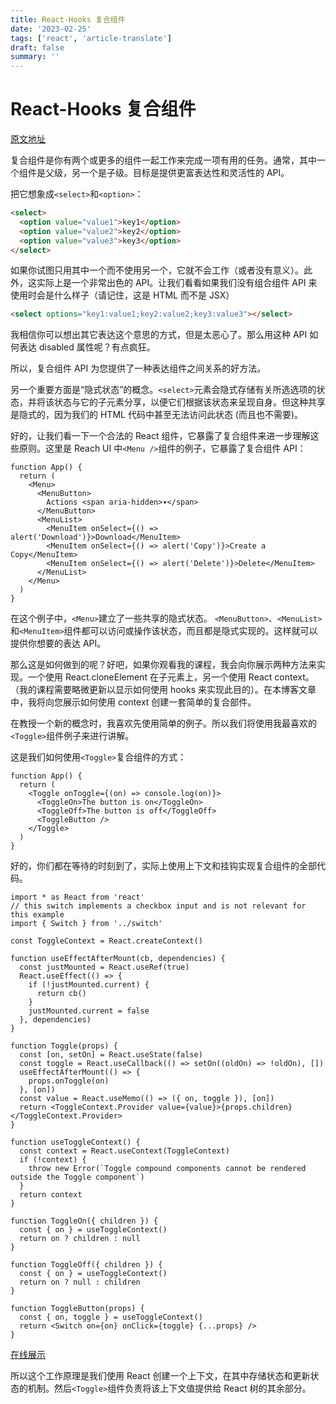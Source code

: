 ```yaml
---
title: React-Hooks 复合组件
date: '2023-02-25'
tags: ['react', 'article-translate']
draft: false
summary: ''
---
```


# React-Hooks 复合组件

[原文地址](https://kentcdodds.com/blog/compound-components-with-react-hooks?utm_source=reactdigest&utm_medium&utm_campaign=1527)

复合组件是你有两个或更多的组件一起工作来完成一项有用的任务。通常，其中一个组件是父级，另一个是子级。目标是提供更富表达性和灵活性的 API。

把它想象成`<select>`和`<option>`：

```html
<select>
  <option value="value1">key1</option>
  <option value="value2">key2</option>
  <option value="value3">key3</option>
</select>
```

如果你试图只用其中一个而不使用另一个，它就不会工作（或者没有意义）。此外，这实际上是一个非常出色的 API。让我们看看如果我们没有组合组件 API 来使用时会是什么样子（请记住，这是 HTML 而不是 JSX）

```html
<select options="key1:value1;key2:value2;key3:value3"></select>
```

我相信你可以想出其它表达这个意思的方式，但是太恶心了。那么用这种 API 如何表达 disabled 属性呢？有点疯狂。

所以，复合组件 API 为您提供了一种表达组件之间关系的好方法。

另一个重要方面是“隐式状态”的概念。`<select>`元素会隐式存储有关所选选项的状态，并将该状态与它的子元素分享，以便它们根据该状态来呈现自身。但这种共享是隐式的，因为我们的 HTML 代码中甚至无法访问此状态 (而且也不需要)。

好的，让我们看一下一个合法的 React 组件，它暴露了复合组件来进一步理解这些原则。这里是 Reach UI 中`<Menu />`组件的例子，它暴露了复合组件 API：

```tsx
function App() {
  return (
    <Menu>
      <MenuButton>
        Actions <span aria-hidden>▾</span>
      </MenuButton>
      <MenuList>
        <MenuItem onSelect={() => alert('Download')}>Download</MenuItem>
        <MenuItem onSelect={() => alert('Copy')}>Create a Copy</MenuItem>
        <MenuItem onSelect={() => alert('Delete')}>Delete</MenuItem>
      </MenuList>
    </Menu>
  )
}
```

在这个例子中，`<Menu>`建立了一些共享的隐式状态。 `<MenuButton>`、`<MenuList>`和`<MenuItem>`组件都可以访问或操作该状态，而且都是隐式实现的。这样就可以提供你想要的表达 API。

那么这是如何做到的呢？好吧，如果你观看我的课程，我会向你展示两种方法来实现。一个使用 React.cloneElement 在子元素上，另一个使用 React context。 （我的课程需要略微更新以显示如何使用 hooks 来实现此目的）。在本博客文章中，我将向您展示如何使用 context 创建一套简单的复合部件。

在教授一个新的概念时，我喜欢先使用简单的例子。所以我们将使用我最喜欢的`<Toggle>`组件例子来进行讲解。

这是我们如何使用`<Toggle>`复合组件的方式：

```tsx
function App() {
  return (
    <Toggle onToggle={(on) => console.log(on)}>
      <ToggleOn>The button is on</ToggleOn>
      <ToggleOff>The button is off</ToggleOff>
      <ToggleButton />
    </Toggle>
  )
}
```

好的，你们都在等待的时刻到了，实际上使用上下文和挂钩实现复合组件的全部代码。

```tsx
import * as React from 'react'
// this switch implements a checkbox input and is not relevant for this example
import { Switch } from '../switch'

const ToggleContext = React.createContext()

function useEffectAfterMount(cb, dependencies) {
  const justMounted = React.useRef(true)
  React.useEffect(() => {
    if (!justMounted.current) {
      return cb()
    }
    justMounted.current = false
  }, dependencies)
}

function Toggle(props) {
  const [on, setOn] = React.useState(false)
  const toggle = React.useCallback(() => setOn((oldOn) => !oldOn), [])
  useEffectAfterMount(() => {
    props.onToggle(on)
  }, [on])
  const value = React.useMemo(() => ({ on, toggle }), [on])
  return <ToggleContext.Provider value={value}>{props.children}</ToggleContext.Provider>
}

function useToggleContext() {
  const context = React.useContext(ToggleContext)
  if (!context) {
    throw new Error(`Toggle compound components cannot be rendered outside the Toggle component`)
  }
  return context
}

function ToggleOn({ children }) {
  const { on } = useToggleContext()
  return on ? children : null
}

function ToggleOff({ children }) {
  const { on } = useToggleContext()
  return on ? null : children
}

function ToggleButton(props) {
  const { on, toggle } = useToggleContext()
  return <Switch on={on} onClick={toggle} {...props} />
}
```

[在线展示](https://codesandbox.io/s/9yp5p2z7yr?from-embed)

所以这个工作原理是我们使用 React 创建一个上下文，在其中存储状态和更新状态的机制。然后`<Toggle>`组件负责将该上下文值提供给 React 树的其余部分。
